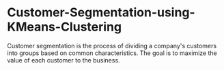 # Customer-Segmentation-using-KMeans-Clustering
Customer segmentation is the process of dividing a company's customers into groups based on common characteristics. The goal is to maximize the value of each customer to the business.
